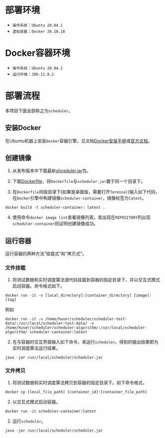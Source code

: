# 部署环境

* `操作系统`：`Ubuntu 20.04.1`
* `虚拟容器`：`Docker 20.10.18`

# Docker容器环境

* `操作系统`：`Ubuntu 20.04.1`
* `运行环境`：`JDK-11.0.2`

# 部署流程

本项目下面全部称之为`scheduler`。

## 安装Docker

在Ubuntu机器上安装`Docker`容器引擎。见文档[Docker安装手册](https://github.com/1501106169/scheduler/blob/master/docs/deployment/Docker.md)或[官方文档](https://docs.docker.com/get-docker/)。

## 创建镜像

1. 从发布版本中下载最新[shceduler.jar](https://github.com/1501106169/scheduler/releases)包。

2. 下载[Dockerfile](https://github.com/1501106169/scheduler/blob/master/docs/deployment/Dockerfile)，将`Dockerfile`与`scheduler.jar`置于同一个目录下。

3. 在`Dockerfile`同级目录下(如果是桌面版，需要打开`Terminal`)输入如下代码，在`Docker`引擎中构建镜像`scheduler-container`，镜像标签为`latest`。
```
docker build -t scheduler-container: latest . 
```

4. 使用命令`docker image list`查看镜像列表，若出现在`REPOSITORY`列出现`scheduler-container`则证明创建镜像成功。

## 运行容器

运行容器的两种方法”挂载式“和”拷贝式“。

### 文件挂载

1. 将测试数据和实时调度算法源代码挂载到容器的指定目录下，并以交互式模式启动容器。命令格式如下。
```
docker run -it -v [local_directory]:[container_directory] [image]:[tag]
```
例如
```
docker run -it -v /home/huser/scheduler/scheduler-test-data/:/usr/local/scheduler-test-data/ -v /home/huser/scheduler/scheduler-algorithm/:/usr/local/scheduler-algorithm/ scheduler-cantainer:latest
```

2. 在与容器的交互界面输入如下命令，来运行`scheduler`。得到的输出结果即为实时调度算法运行结果。
```
java -jar /usr/local/scheduler/scheduler.jar
```

### 文件拷贝

1. 将测试数据和实时调度算法拷贝到容器的指定目录下。如下命令格式。
```
docker cp [local_file_path] [container_id]:[container_file_path]
```

2. 以交互式模式启动容器。
```
docker run -it scheduler-cantainer:latest
```

2. 运行`scheduler`。
```
java -jar /usr/local/scheduler/scheduler.jar
```
